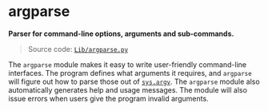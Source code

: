 # argparse

**Parser for command-line options, arguments and sub-commands.**

> Source code: [`Lib/argparse.py`](https://github.com/python/cpython/tree/3.13/Lib/argparse.py)

The `argparse` module makes it easy to write user-friendly command-line interfaces. The program defines what arguments it requires, and `argparse` will figure out how to parse those out of [`sys.argv`](/modules/sys/argv.md). The `argparse` module also automatically generates help and usage messages. The module will also issue errors when users give the program invalid arguments.
